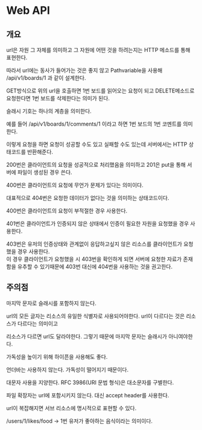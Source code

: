 # Web API

## 개요

url은 자원 그 자체를 의미하고 그 자원에 어떤 것을 하려는지는 HTTP 메소드를 통해 표현한다.

따라서 url에는 동사가 들어가는 것은 좋지 않고 Pathvariable을 사용해 /api/v1/boards/1 과 같이 설계한다.

GET방식으로 위의 url을 호출하면 1번 보드를 읽어오는 요청이 되고 DELETE메소드로 요청한다면 1번 보드를 삭제한다는 의미가 된다.

슬래시 기호는 하나의 계층을 의미한다.

예를 들어 /api/v1/boards/1/comments/1 이라고 하면 1번 보드의 1번 코멘트를 의미한다.

이렇게 요청을 하면 요청이 성공할 수도 있고 실패할 수도 있는데 서버에서는 HTTP 상태코드를 반환해준다.

200번은 클라이언트의 요청을 성공적으로 처리했음을 의미하고 201은 put을 통해 서버에 파일이 생성된 경우 쓴다.

400번은 클라이언트의 요청에 무언가 문제가 있다는 의미이다.

대표적으로 404번은 요청한 데이터가 없다는 것을 의미하는 상태코드이다.

400번은 클라이언트의 요청이 부적절한 경우 사용한다. 

401번은 클라이언트가 인증되지 않은 상태에서 인증이 필요한 자원을 요청했을 경우 사용한다.

403번은 유저의 인증상태와 관계없이 응답하고싶지 않은 리소스를 클라이언트가 요청했을 경우 사용한다.  
이 경우 클라이언트가 요청했을 시 403번을 확인하게 되면 서버에 요청한 자료가 존재함을 유추할 수 있기때문에 403번 대신에 404번을 사용하는 것을 권고한다.

## 주의점

마지막 문자로 슬래시를 포함하지 않는다.

url의 모든 글자는 리소스의 유일한 식별자로 사용되어야한다. url이 다르다는 것은 리소스가 다르다는 의미이고

리소스가 다르면 url도 달라야한다. 그렇기 때문에 마지막 문자는 슬래시가 아니여야한다.

가독성을 높이기 위해 하이픈을 사용해도 좋다.

언더바는 사용하지 않는다. 가독성이 떨어지기 때문이다.

대문자 사용을 지양한다. RFC 3986(URI 문법 형식)은 대소문자를 구별한다.

파일 확장자는 url에 포함시키지 않는다. 대신 accept header를 사용한다.

url이 복잡해지면 서브 리소스에 명시적으로 표현할 수 있다.

/users/1/likes/food -> 1번 유저가 좋아하는 음식이라는 의미이다.


